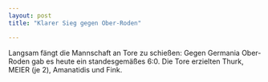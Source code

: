 ```yaml
---
layout: post
title: "Klarer Sieg gegen Ober-Roden"

---
```


Langsam fängt die Mannschaft an Tore zu schießen: Gegen Germania Ober-Roden gab es heute ein standesgemäßes 6:0. Die Tore erzielten Thurk, MEIER (je 2), Amanatidis und Fink.


